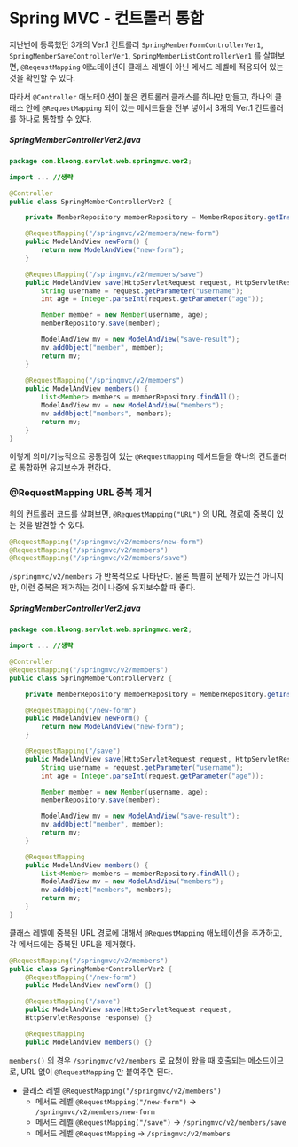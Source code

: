 # Spring MVC - 컨트롤러 통합

지난번에 등록했던 3개의 Ver.1 컨트롤러 `SpringMemberFormControllerVer1`, `SpringMemberSaveControllerVer1`, `SpringMemberListControllerVer1` 를 살펴보면, `@ReqeustMapping` 애노테이션이 클래스 레벨이 아닌 메서드 레벨에 적용되어 있는 것을 확인할 수 있다.

따라서 `@Controller` 애노테이션이 붙은 컨트롤러 클래스를 하나만 만들고, 하나의 클래스 안에 `@RequestMapping` 되어 있는 메서드들을 전부 넣어서 3개의 Ver.1 컨트롤러를 하나로 통합할 수 있다.

##### SpringMemberControllerVer2.java
```Java
package com.kloong.servlet.web.springmvc.ver2;

import ... //생략

@Controller
public class SpringMemberControllerVer2 {

    private MemberRepository memberRepository = MemberRepository.getInstance();

    @RequestMapping("/springmvc/v2/members/new-form")
    public ModelAndView newForm() {
        return new ModelAndView("new-form");
    }

    @RequestMapping("/springmvc/v2/members/save")
    public ModelAndView save(HttpServletRequest request, HttpServletResponse response) {
        String username = request.getParameter("username");
        int age = Integer.parseInt(request.getParameter("age"));

        Member member = new Member(username, age);
        memberRepository.save(member);

        ModelAndView mv = new ModelAndView("save-result");
        mv.addObject("member", member);
        return mv;
    }
    
    @RequestMapping("/springmvc/v2/members")
    public ModelAndView members() {
        List<Member> members = memberRepository.findAll();
        ModelAndView mv = new ModelAndView("members");
        mv.addObject("members", members);
        return mv;
    }
}
```

이렇게 의미/기능적으로 공통점이 있는 `@RequestMapping` 메서드들을 하나의 컨트롤러로 통합하면 유지보수가 편하다.

### @RequestMapping URL 중복 제거
위의 컨트롤러 코드를 살펴보면, `@RequestMapping("URL")` 의 URL 경로에 중복이 있는 것을 발견할 수 있다.

```Java
@RequestMapping("/springmvc/v2/members/new-form")
@RequestMapping("/springmvc/v2/members")
@RequestMapping("/springmvc/v2/members/save")
```

`/springmvc/v2/members` 가 반복적으로 나타난다. 물론 특별히 문제가 있는건 아니지만, 이런 중복은 제거하는 것이 나중에 유지보수할 때 좋다.

##### SpringMemberControllerVer2.java
```Java
package com.kloong.servlet.web.springmvc.ver2;

import ... //생략

@Controller
@RequestMapping("/springmvc/v2/members")
public class SpringMemberControllerVer2 {

    private MemberRepository memberRepository = MemberRepository.getInstance();

    @RequestMapping("/new-form")
    public ModelAndView newForm() {
        return new ModelAndView("new-form");
    }

    @RequestMapping("/save")
    public ModelAndView save(HttpServletRequest request, HttpServletResponse response) {
        String username = request.getParameter("username");
        int age = Integer.parseInt(request.getParameter("age"));

        Member member = new Member(username, age);
        memberRepository.save(member);

        ModelAndView mv = new ModelAndView("save-result");
        mv.addObject("member", member);
        return mv;
    }

    @RequestMapping
    public ModelAndView members() {
        List<Member> members = memberRepository.findAll();
        ModelAndView mv = new ModelAndView("members");
        mv.addObject("members", members);
        return mv;
    }
}
```

클래스 레벨에 중복된 URL 경로에 대해서 `@RequestMapping` 애노테이션을 추가하고, 각 메서드에는 중복된 URL을 제거했다.

```Java
@RequestMapping("/springmvc/v2/members")
public class SpringMemberControllerVer2 {
	@RequestMapping("/new-form")
    public ModelAndView newForm() {}

    @RequestMapping("/save")
    public ModelAndView save(HttpServletRequest request,
    HttpServletResponse response) {}

    @RequestMapping
    public ModelAndView members() {}
```

`members()` 의 경우 `/springmvc/v2/members` 로 요청이 왔을 때 호출되는 메소드이므로, URL 없이 `@RequestMapping` 만 붙여주면 된다.

- 클래스 레벨 `@RequestMapping("/springmvc/v2/members")`
	- 메서드 레벨 `@RequestMapping("/new-form")` -> `/springmvc/v2/members/new-form`
	- 메서드 레벨 `@RequestMapping("/save")` -> `/springmvc/v2/members/save`
	- 메서드 레벨 `@RequestMapping` -> `/springmvc/v2/members`
